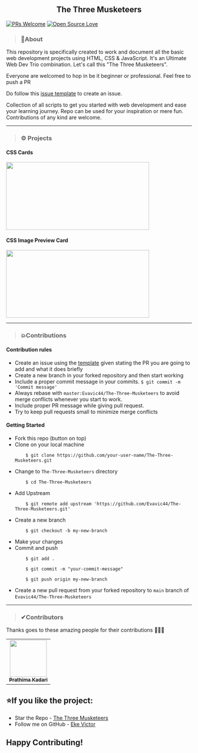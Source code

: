 <h2 align="center">The Three Musketeers</h2>

[![PRs Welcome](https://img.shields.io/badge/contributions-welcome-brightgreen.svg)](http://makeapullrequest.com) [![Open Source Love](https://badges.frapsoft.com/os/v2/open-source.svg?v=103)](https://github.com/Evavic44/The-Three-Musketeers)

> ### 📌About

This repository is specifically created to work and document all the basic web development projects using HTML, CSS & JavaScript. It's an Ultimate Web Dev Trio combination. Let's call this "The Three Musketeers".

Everyone are welcomed to hop in be it beginner or professional. Feel free to push a PR

Do follow this [issue template](https://github.com/Evavic44/The-Tree-Musketeers/blob/main/.github/ISSUE_TEMPLATE/issues-template.md) to create an issue.

Collection of all scripts to get you started with web development and ease your learning journey. Repo can be used for your inspiration or mere fun. Contributions of any kind are welcome.
<hr/>

> ### ⚙ Projects


<div align="left">
    <h4>CSS Cards</h4>
    <img src="https://user-images.githubusercontent.com/62628408/117551074-bfa8c580-b03b-11eb-8cbd-5f1550d4d3d8.png" width="388" height="184"/>
    <h4>CSS Image Preview Card</h4>
    <img src="https://user-images.githubusercontent.com/62628408/117550988-30031700-b03b-11eb-8f7b-7ecd6e4d16ec.png" width="388" height="184"/>
</div>

<hr/>

> ### 💥Contributions 

#### Contribution rules

* Create an issue using the [template](https://github.com/Evavic44/The-Tree-Musketeers/blob/main/.github/ISSUE_TEMPLATE/issues-template.md) given stating the PR you are going to add and what it does briefly
* Create a new branch in your forked repository and then start working
* Include a proper commit message in your commits. `$ git commit -m 'Commit message'`
* Always rebase with `master:Evavic44/The-Three-Musketeers` to avoid merge conflicts whenever you start to work.
* Include proper PR message while giving pull request.
* Try to keep pull requests small to minimize merge conflicts

#### Getting Started

* Fork this repo (button on top)
* Clone on your local machine
    ```
        $ git clone https://github.com/your-user-name/The-Three-Musketeers.git
    ```
* Change to `The-Three-Musketeers` directory
    ```
        $ cd The-Three-Musketeers
    ```
* Add Upstream
    ```
        $ git remote add upstream 'https://github.com/Evavic44/The-Three-Musketeers.git'
    ```        
* Create a new branch
    ```
        $ git checkout -b my-new-branch
    ```
* Make your changes
* Commit and push
    ```
        $ git add .
    ```
    ```
        $ git commit -m "your-commit-message"
    ```
    ```
        $ git push origin my-new-branch
    ```
* Create a new pull request from your forked repository to `main` branch of `Evavic44/The-Three-Musketeers`
<hr>

> ### ✔Contributors
Thanks goes to these amazing people for their contributions 🎉🎉🎉

<!-- ALL-CONTRIBUTORS-LIST:START - Do not remove or modify this section -->
<!-- prettier-ignore-start -->
<!-- markdownlint-disable -->
<table>
<tr>
<td align="center"><a href="https://github.com/prathimacode-hub"><img src="https://avatars.githubusercontent.com/u/74645302?v=4" width="100px;" alt=""/><br /><sub><b>Prathima Kadari</b></sub></a><br /> </td>
</tr>
</table>

<!-- markdownlint-enable -->
<!-- prettier-ignore-end -->
<!-- ALL-CONTRIBUTORS-LIST:END -->

## ⭐If you like the project:

- Star the Repo - [The Three Musketeers](https://github.com/Evavic44/The-Tree-Musketeers)
- Follow me on GitHub - [Eke Victor](https://github.com/Evavic44)

## Happy Contributing!
